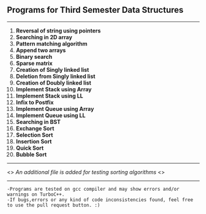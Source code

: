 ## Programs for Third Semester Data Structures

---
01. **Reversal of string using pointers**
02. **Searching in 2D array**
03. **Pattern matching algorithm**
04. **Append two arrays**
05. **Binary search**
06. **Sparse matrix**
07. **Creation of Singly linked list**
08. **Deletion from Singly linked list**
09. **Creation of Doubly linked list**
10. **Implement Stack using Array**
11. **Implement Stack using LL**
12. **Infix to Postfix**
13. **Implement Queue using Array**
14. **Implement Queue using LL**
15. **Searching in BST**
16. **Exchange Sort**
17. **Selection Sort**
18. **Insertion Sort**
19. **Quick Sort**
20. **Bubble Sort**
---

<> *_An additional file is added for testing sorting algorithms_* <>

---
	-Programs are tested on gcc compiler and may show errors and/or warnings on TurboC++.
	-If bugs,errors or any kind of code inconsistencies found, feel free to use the pull request button. :)
